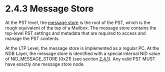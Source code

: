 <html dir="LTR" xmlns:mshelp="http://msdn.microsoft.com/mshelp" xmlns:ddue="http://ddue.schemas.microsoft.com/authoring/2003/5" xmlns:xlink="http://www.w3.org/1999/xlink" xmlns:tool="http://www.microsoft.com/tooltip">
    <head>
        <meta http-equiv="Content-Type" content="text/html; CHARSET=utf-8"></meta>
        <meta name="save" content="history"></meta>
        <title>2.4.3 Message Store</title>
        <xml>
            <mshelp:toctitle title="2.4.3 Message Store"></mshelp:toctitle>
            <mshelp:rltitle title="[MS-PST]: Message Store"></mshelp:rltitle>
            <mshelp:keyword index="A" term="aa0539bd-e7bf-4cec-8bde-0b87c2a86baf"></mshelp:keyword>
            <mshelp:attr name="DCSext.ContentType" value="open specification"></mshelp:attr>
            <mshelp:attr name="AssetID" value="aa0539bd-e7bf-4cec-8bde-0b87c2a86baf"></mshelp:attr>
            <mshelp:attr name="TopicType" value="kbRef"></mshelp:attr>
            <mshelp:attr name="DCSext.Title" value="[MS-PST]: Message Store" />
        </xml>
    </head>
    <body>
        <div id="header">
            <h1 class="heading">2.4.3 Message Store</h1>
        </div>
        <div id="mainSection">
            <div id="mainBody">
                <div id="allHistory" class="saveHistory"></div>
                <div id="sectionSection0" class="section" name="collapseableSection">
                    

<p>At the PST level, the <a href="08220cc9-69b1-4072-a2e7-2a0ff201d505.html#gt_fda94a53-448d-48d5-9991-176c530ff597">message store</a> is the root
of the PST, which is the rough equivalent of the top of a Mailbox. The message
store contains the top-level PST settings and metadata that are required to
access and manage the PST contents.</p>

<p>At the LTP Level, the message store is implemented as a
regular PC. At the NDB Layer, the message store is identified with a special
internal NID value of NID_MESSAGE_STORE (0x21) (see section <a href="0510ece4-6853-4bef-8cc8-8df3468e3ff1.md">2.4.1</a>). Any valid PST MUST
have exactly one message store node.</p>
                </div>
            </div>
        </div>
    </body>
</html>
